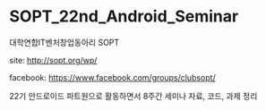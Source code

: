# SOPT_22nd_Android_Seminar
대학연합IT벤처창업동아리 SOPT

site: http://sopt.org/wp/

facebook: https://www.facebook.com/groups/clubsopt/

22기 안드로이드 파트원으로 활동하면서 8주간 세미나 자료, 코드, 과제 정리
